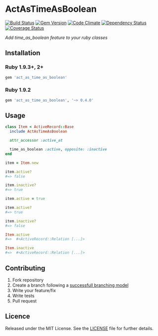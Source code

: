 # ActAsTimeAsBoolean

[![Build Status][travis_img]][travis_url]
[![Gem Version][fury_img]][fury_url]
[![Code Climate][code_climate_img]][code_climate_url]
[![Dependency Status][gemnasium_img]][gemnasium_url]
[![Coverage Status][coveralls_img]][coveralls_url]

_Add time_as_boolean feature to your ruby classes_

## Installation

### Ruby 1.9.3+, 2+

```ruby
gem 'act_as_time_as_boolean'
```

### Ruby 1.9.2

```ruby
gem 'act_as_time_as_boolean', '~> 0.4.0'
```

## Usage

```ruby
class Item < ActiveRecord::Base
  include ActAsTimeAsBoolean

  attr_accessor :active_at

  time_as_boolean :active, opposite: :inactive
end

item = Item.new

item.active?
#=> false

item.inactive?
#=> true

item.active = true

item.active?
#=> true

item.inactive?
#=> false

Item.active
#=>  #<ActiveRecord::Relation [...]>

Item.inactive
#=>  #<ActiveRecord::Relation [...]>
```

## Contributing

1. Fork repository
2. Create a branch following a [successfull branching model](http://nvie.com/posts/a-successful-git-branching-model/)
3. Write your feature/fix
4. Write tests
5. Pull request

## Licence

Released under the MIT License. See the [LICENSE](https://github.com/caedes/act_as_time_as_boolean/blob/master/LICENSE.md) file for further details.

[travis_img]: https://travis-ci.org/caedes/act_as_time_as_boolean.png?branch=master
[travis_url]: https://travis-ci.org/caedes/act_as_time_as_boolean
[fury_img]: https://badge.fury.io/rb/act_as_time_as_boolean.png
[fury_url]: http://badge.fury.io/rb/act_as_time_as_boolean
[code_climate_img]: https://codeclimate.com/github/caedes/act_as_time_as_boolean.png
[code_climate_url]: https://codeclimate.com/github/caedes/act_as_time_as_boolean
[gemnasium_img]: https://gemnasium.com/caedes/act_as_time_as_boolean.png
[gemnasium_url]: https://gemnasium.com/caedes/act_as_time_as_boolean
[coveralls_img]: https://coveralls.io/repos/caedes/act_as_time_as_boolean/badge.png?branch=master
[coveralls_url]: https://coveralls.io/r/caedes/act_as_time_as_boolean?branch=master
